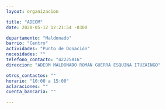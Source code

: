 ```yaml
---
layout: organizacion

title: "ADEOM"
date: 2020-05-12 12:21:54 -0300

departamento: "Maldonado"
barrio: "Centro"
actividades: "Punto de Donación"
necesidades: ""
telefono_contacto: "42225816"
direccion: "ADEOM MALDONADO ROMAN GUERRA ESQUINA ITUZAINGO"

otros_contactos: ""
horario: "10:00 a 15:00"
aclaraciones: ""
cuenta_bancaria: ""

---
```


